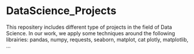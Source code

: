 # DataScience_Projects
This repositery includes different type of projects in the field of Data Science. In our work, we apply some techniques around the following librairies: pandas, numpy, requests, seaborn, matplot, cat plotly, matplotlib, ...
